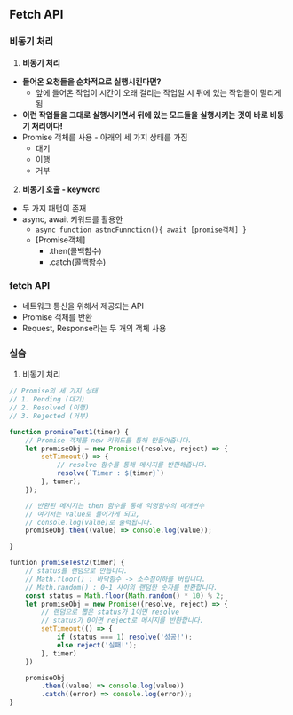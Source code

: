 ## Fetch API
### 비동기 처리
1. **비동기 처리**
* **들어온 요청들을 순차적으로 실행시킨다면?**
  * 앞에 들어온 작업이 시간이 오래 걸리는 작업일 시 뒤에 있는 작업들이 밀리게 됨
* **이런 작업들을 그대로 실행시키면서 뒤에 있는 모드들을 실행시키는 것이 바로 비동기 처리이다!**
* Promise 객체를 사용 - 아래의 세 가지 상태를 가짐
  * 대기
  * 이행
  * 거부
2. **비동기 호출 - keyword**
* 두 가지 패턴이 존재
* async, await 키워드를 활용한
  * `async function astncFunnction(){
            await [promise객체]
  }`
  * [Promise객체]
    * .then(콜백함수)
    * .catch(콜백함수)
### fetch API
* 네트워크 통신을 위해서 제공되는 API
* Promise 객체를 반환
* Request, Response라는 두 개의 객체 사용
### 실습
1. 비동기 처리
```javascript
// Promise의 세 가지 상태
// 1. Pending (대기)
// 2. Resolved (이행)
// 3. Rejected (거부)

function promiseTest1(timer) {
    // Promise 객체를 new 키워드를 통해 만들어줍니다.
    let promiseObj = new Promise((resolve, reject) => {
        setTimeout() => {
            // resolve 함수를 통해 메시지를 반환해줍니다.
            resolve(`Timer : ${timer}`)
        }, tumer);
    });

    // 반환된 메시지는 then 함수를 통해 익명함수의 매개변수
    // 여기서는 value로 들어가게 되고,
    // console.log(value)로 출력됩니다.
    promiseObj.then((value) => console.log(value));

}

funtion promiseTest2(timer) {
    // status를 랜덤으로 만듭니다.
    // Math.floor() : 바닥함수 -> 소수점이하를 버립니다.
    // Math.random() : 0~1 사이의 랜덤한 숫자를 반환합니다.
    const status = Math.floor(Math.random() * 10) % 2;
    let promiseObj = new Promise((resolve, reject) => {
        // 랜덤으로 뽑은 status가 1이면 resolve
        // status가 0이면 reject로 메시지를 반환합니다.
        setTimeout(() => {
            if (status === 1) resolve('성공!');
            else reject('실패!');
        }, timer)
    })

    promiseObj
        .then((value) => console.log(value))
        .catch((error) => console.log(error));
}
```
